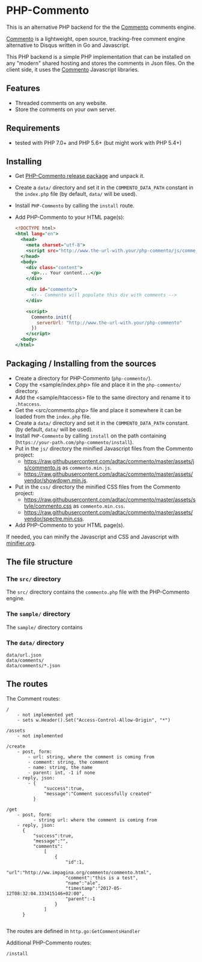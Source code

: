 # PHP-Commento

This is an alternative PHP backend for the the [Commento](https://github.com/adtac/commento) comments engine.

[Commento](https://github.com/adtac/commento) is a lightweight, open source, tracking-free comment engine alternative to Disqus written in Go and Javascript.

This PHP backend is a simple PHP implementation that can be installed on any "modern" shared hosting and stores the comments in Json files. On the client side, it uses the [Commento](https://github.com/adtac/commento) Javascript libraries.

## Features

- Threaded comments on any website.
- Store the comments on your own server.

## Requirements

- tested with PHP 7.0+ and PHP 5.6+ (but might work with PHP 5.4+)

## Installing

- Get [PHP-Commento release package]() and unpack it.
- Create a `data/` directory and set it in the `COMMENTO_DATA_PATH` constant in the `index.php` file (by default, `data/` will be used).
- Install `PHP-Commento` by calling the `install` route.
- Add PHP-Commento to your HTML page(s):

  ~~~.html
  <!DOCTYPE html>
  <html lang="en">
    <head>
      <meta charset="utf-8">
      <script src="http://www.the-url-with.your/php-commento/js/commento.js"></script>
    </head>
    <body>
      <div class="content">
        <p>... Your content...</p>
      </div>

      <div id="commento">
        <!-- Commento will populate this div with comments -->
      </div>

      <script>
        Commento.init({
          serverUrl: "http://www.the-url-with.your/php-commento"
        })
      </script>
    <body>
  </html>
  ~~~

## Packaging / Installing from the sources

- Create a directory for PHP-Commento (`php-commento/`).
- Copy the <sample/index.php> file and place it in the `php-commento/` directory.
- Add the <sample/htaccess> file to the same directory and rename it to `.htaccess`.
- Get the <src/commento.php> file and place it somewhere it can be loaded from the `index.php` file.
- Create a `data/` directory and set it in the `COMMENTO_DATA_PATH` constant. (by default, `data/` will be used).
- Install `PHP-Commento` by calling `install` on the path containing (`https://your-path.com/php-commento/install`).
- Put in the `js/` directory the minified Javascript files from the Commento project:
  - <https://raw.githubusercontent.com/adtac/commento/master/assets/js/commento.js> as `commento.min.js`.
  - <https://raw.githubusercontent.com/adtac/commento/master/assets/vendor/showdown.min.js>.
- Put in the `css/` directory the minified CSS files from the Commento project:
  - <https://raw.githubusercontent.com/adtac/commento/master/assets/style/commento.css> as `commento.min.css`.
  - <https://raw.githubusercontent.com/adtac/commento/master/assets/vendor/spectre.min.css>.
- Add PHP-Commento to your HTML page(s).

If needed, you can minify the Javascript and CSS and Javascript with [minifier.org](http://www.minifier.org/).

## The file structure

### The `src/` directory

The `src/` directory contains the `commento.php` file with the PHP-Commento engine.

### The `sample/` directory

The `sample/` directory contains

### The `data/` directory

~~~
data/url.json
data/comments/
data/comments/*.json
~~~

## The routes

The Comment routes:

~~~
/
    - not implemented yet
    - sets w.Header().Set("Access-Control-Allow-Origin", "*")

/assets
    - not implemented

/create
    - post, form:
        - url: string, where the comment is coming from
        - comment: string, the comment
        - name: string, the name
        - parent: int, -1 if none
    - reply, json:
        - {
              "success":true,
              "message":"Comment successfully created"
          }

/get
    - post, form:
          - string url: where the comment is coming from
    - reply, json:
      {
          "success":true,
          "message":"",
          "comments":
              [
                  {
                      "id":1,
                      "url":"http://ww.impagina.org/commento/commento.html",
                      "comment":"this is a test",
                      "name":"ale",
                      "timestamp":"2017-05-12T08:32:04.333415146+02:00",
                      "parent":-1
                  }
              ]
      }
       
~~~

The routes are defined in `http.go:GetCommentsHandler`

Additional PHP-Commento routes:

~~~
/install
~~~
